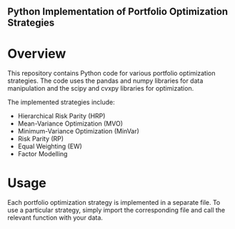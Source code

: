 ## Python Implementation of Portfolio Optimization Strategies

# Overview
This repository contains Python code for various portfolio optimization strategies. The code uses the pandas and numpy libraries for data manipulation and the scipy and cvxpy libraries for optimization.

The implemented strategies include:

- Hierarchical Risk Parity (HRP)
- Mean-Variance Optimization (MVO)
- Minimum-Variance Optimization (MinVar)
- Risk Parity (RP)
- Equal Weighting (EW)
- Factor Modelling

# Usage
Each portfolio optimization strategy is implemented in a separate file. To use a particular strategy, simply import the corresponding file and call the relevant function with your data.
